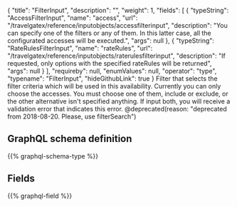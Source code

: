 {
  "title": "FilterInput",
  "description": "",
  "weight": 1,
  "fields": [
    {
      "typeString": "AccessFilterInput",
      "name": "access",
      "url": "/travelgatex/reference/inputobjects/accessfilterinput",
      "description": "You can specify one of the filters or any of them. In this latter case, all the configurated accesses will be executed.",
      "args": null
    },
    {
      "typeString": "RateRulesFilterInput",
      "name": "rateRules",
      "url": "/travelgatex/reference/inputobjects/raterulesfilterinput",
      "description": "If requested, only options with the specified rateRules will be returned",
      "args": null
    }
  ],
  "requireby": null,
  "enumValues": null,
  "operator": "type",
  "typename": "FilterInput",
  "hideGithubLink": true
}
 Filter that selects the filter criteria which will be used in this availability. Currently you can only choose the accesses.
 You must choose one of them, include or exclude, or the other alternative isn't specified anything.
 If input both, you will receive a validation error that indicates this error.
@deprecated(reason: "deprecated from 2018-08-20. Please, use filterSearch")
## GraphQL schema definition

{{% graphql-schema-type %}}

## Fields

{{% graphql-field %}}

